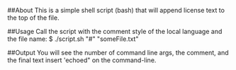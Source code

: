 ##About
This is a simple shell script (bash) that will append license text to the top of the file.

##Usage
Call the script with the comment style of the local language and the file name:
$ ./script.sh "#" "someFile.txt"

##Output
You will see the number of command line args, the comment, and the final text insert 'echoed" on the command-line.
